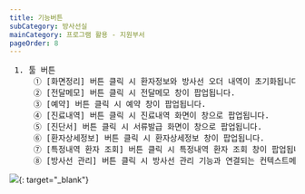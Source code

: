 ```yaml
---
title: 기능버튼
subCategory: 방사선실
mainCategory: 프로그램 활용 - 지원부서
pageOrder: 8
---
```

<pre>
 <t2><bold>1. 툴 버튼 </bold></t2>
     ① [화면정리] 버튼 클릭 시 환자정보와 방사선 오더 내역이 초기화됩니다.
     ② [전달메모] 버튼 클릭 시 전달메모 창이 팝업됩니다.
     ③ [예약] 버튼 클릭 시 예약 창이 팝업됩니다. 
     ④ [진료내역] 버튼 클릭 시 진료내역 화면이 창으로 팝업됩니다. 
     ⑤ [진단서] 버튼 클릭 시 서류발급 화면이 창으로 팝업됩니다. 
     ⑥ [환자상세정보] 버튼 클릭 시 환자상세정보 창이 팝업됩니다.
     ⑦ [특정내역 환자 조회] 버튼 클릭 시 특정내역 환자 조회 창이 팝업됩니다.
     ⑧ [방사선 관리] 버튼 클릭 시 방사선 관리 기능과 연결되는 컨텍스트메뉴가 열립니다.
</pre>
[![](/images/{{page.url}}_1.png)](/images/{{page.url}}_1.png){: target="_blank"}